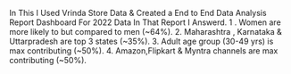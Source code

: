 In This I Used Vrinda Store Data & Created a End to End Data Analysis Report Dashboard For 2022 Data In That Report I Answerd.
1 . Women are more likely to but compared to men (~64%).
2. Maharashtra , Karnataka & Uttarpradesh are top 3 states (~35%).
3. Adult age group (30-49 yrs) is max contributing (~50%).
4. Amazon,Flipkart & Myntra channels are max contributing (~50%).
